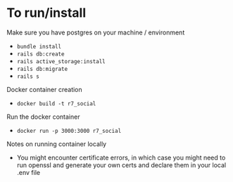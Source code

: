# To run/install

Make sure you have postgres on your machine / environment

- `bundle install`
- `rails db:create`
- `rails active_storage:install`
- `rails db:migrate`
- `rails s`


Docker container creation
- `docker build -t r7_social`

Run the docker container
- `docker run -p 3000:3000 r7_social`

Notes on running container locally
- You might encounter certificate errors, in which case you might need to run openssl and generate your own certs and declare them in your local .env file